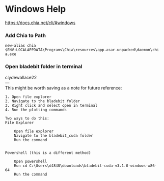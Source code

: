 # Windows Help  
https://docs.chia.net/cli/#windows  
### Add Chia to Path  
```new-alias chia $ENV:LOCALAPPDATA\Programs\Chia\resources\app.asar.unpacked\daemon\chia.exe```  
### Open bladebit folder in terminal  
clydewallace22  
 —  
This might be worth saving as a note for future reference:  
```
1. Open file explorer
2. Navigate to the bladebit folder
3. Right click and select open in terminal
4. Run the plotting commands
```  
```
Two ways to do this:
File Explorer

    Open file explorer
    Navigate to the bladebit_cuda folder
    Run the command


Powershell (this is a different method)

    Open powershell
    Run cd C:\Users\d4848\downloads\bladebit-cuda-v3.1.0-windows-x86-64
    Run the command
```  
